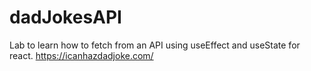 # dadJokesAPI
Lab to learn how to fetch from an API using useEffect and useState for react. https://icanhazdadjoke.com/
